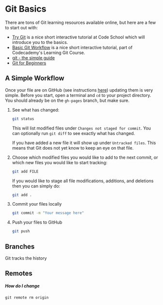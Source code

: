 Git Basics
==========


There are tons of Git learning resources available online, but here are a few to start out with:

-  [Try Git](https://www.codeschool.com/courses/try-git) is a nice short interactive tutorial at Code School which will introduce you to the basics.
- [Basic Git Workflow](https://www.codecademy.com/en/courses/learn-git/lessons/git-workflow/resume) is a nice short interactive tutorial, part of Codecademy's Learning Git Course.
- [git - the simple guide](https://rogerdudler.github.io/git-guide/)
- [Git for Beginners](http://www.sitepoint.com/git-for-beginners/)



A Simple Workflow
----------------
  
Once your file are on GitHub (see instructions [here](GitHubPages)) updating them is very simple. Before you start, open a terminal and `cd`  to your project directory. You should already be on the `gh-pages` branch, but make sure.

1. See what has changed:

    ```bash
    git status
    ```
    
    This will list modified files under `Changes not staged for commit`. You can optionally run `git diff` to see exactly what has changed. 
    
    If you have added a new file it will show up under `Untracked files`. This means that Git does not yet know to keep an eye on that file.
    
2. Choose which modified files you would like to add to the next commit, or which new files you would like to start tracking:

    ```bash
    git add FILE
    ```

    If you would like to stage all file modifications, additions, and deletions then you can simply do:

    ```bash
    git add .
    ```

3. Commit your files locally
    
    ```bash
    git commit -m "Your message here"
    ```
    
4. Push your files to GitHub

    ```bash
    git push
    ```
    

 
 
Branches
--------

Git tracks the history 
 



Remotes
-------


##### How do I change 

```
git remote rm origin
```



